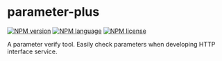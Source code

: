 parameter-plus
=======

[![NPM version][npm-image]][npm-url]
[![NPM language][language-image]][language-url]
[![NPM license][license-image]][license-url]

[npm-image]: https://img.shields.io/npm/v/@weekbin/parameter-plus.svg?style=flat-square
[npm-url]: https://www.npmjs.com/package/@weekbin/parameter-plus
[language-image]: https://img.shields.io/github/languages/top/weekbin/parameter-plus.svg
[language-url]: https://github.com/weekbin/parameter-plus
[license-image]: https://img.shields.io/github/license/weekbin/parameter-plus.svg
[license-url]: https://github.com/weekbin/parameter-plus

A parameter verify tool. Easily check parameters when developing HTTP interface service.


